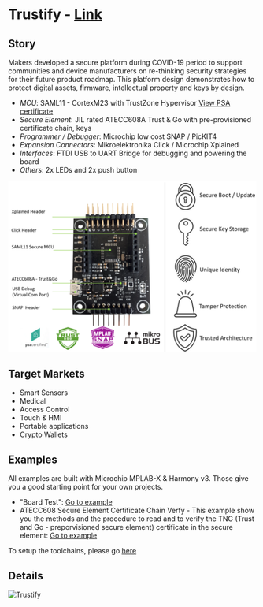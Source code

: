 **Trustify** - [Link](https://)
====================================================

**Story**
------------------------
Makers developed a secure platform during COVID-19 period to support communities and device manufacturers on re-thinking security strategies for their future product roadmap. This platform design demonstrates how to protect digital assets, firmware, intellectual property and keys by design. 

  - *MCU*: SAML11 - CortexM23 with TrustZone Hypervisor [View PSA certificate](https://www.psacertified.org/products/saml11/)
  - *Secure Element*: JIL rated ATECC608A Trust & Go with pre-provisioned certificate chain, keys
  - *Programmer / Debugger*: Microchip low cost SNAP / PicKIT4
  - *Expansion Connectors*: Mikroelektronika Click / Microchip Xplained
  - *Interfaces*: FTDI USB to UART Bridge for debugging and powering the board
  - *Others*: 2x LEDs and 2x push button
  
![Trustify](images/trustify.png)
 
 **Target Markets**
------------------------
  - Smart Sensors
  - Medical 
  - Access Control
  - Touch & HMI
  - Portable applications
  - Crypto Wallets

**Examples**
------------------------
All examples are built with Microchip MPLAB-X & Harmony v3. Those give you a good starting point for your own projects.
  - "Board Test": [Go to example](https://github.com/jpiwek/trustify/tree/master/software/examples/Board_Test)
  - ATECC608 Secure Element Certificate Chain Verfy - This example show you the methods and the procedure to read and to verify the TNG (Trust and Go - preporvisioned secure element) certificate in the secure element: [Go to example](https://github.com/jpiwek/trustify/tree/master/software/examples/Trust_and_Go)

To setup the toolchains, please go [here](https://github.com/jpiwek/trustify/blob/master/software/examples/README.md)

**Details**
------------------------

![Trustify](images/overview.png)
